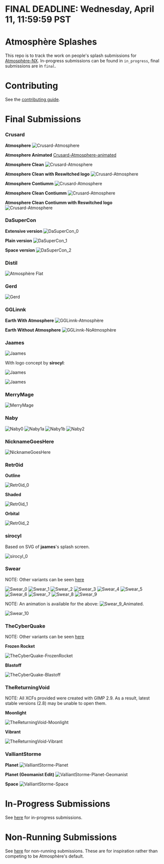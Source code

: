 
# FINAL DEADLINE: Wednesday, April 11, 11:59:59 PST

# Atmosphère Splashes

This repo is to track the work on people's splash submissions for [Atmosphère-NX](https://github.com/Atmosphere-NX/Atmosphere). In-progress submissions can be found in `in_progress`, final submissions are in `final`.

# Contributing

See the [contributing guide](CONTRIBUTING.md).

# Final Submissions

### Crusard

**Atmosphere**
![Crusard-Atmosphere](https://raw.githubusercontent.com/Adubbz/Atmosphere-Splashes/master/final/Crusard/Crusard_0.png)

**Atmosphere Animated**
[Crusard-Atmosphere-animated](https://raw.githubusercontent.com/Adubbz/Atmosphere-Splashes/master/final/Crusard/Crusard_0.mp4)

**Atmosphere Clean**
![Crusard-Atmosphere](https://raw.githubusercontent.com/Adubbz/Atmosphere-Splashes/master/final/Crusard/Crusard_1.png)

**Atmosphere Clean with Reswitched logo**
![Crusard-Atmosphere](https://raw.githubusercontent.com/Adubbz/Atmosphere-Splashes/master/final/Crusard/Crusard_2.png)

**Atmosphere Contiumm**
![Crusard-Atmosphere](https://raw.githubusercontent.com/Adubbz/Atmosphere-Splashes/master/final/Crusard/Crusard_3.png)

**Atmosphere Clean Contiumm**
![Crusard-Atmosphere](https://raw.githubusercontent.com/Adubbz/Atmosphere-Splashes/master/final/Crusard/Crusard_4.png)

**Atmosphere Clean Contiumm with Reswitched logo**
![Crusard-Atmosphere](https://raw.githubusercontent.com/Adubbz/Atmosphere-Splashes/master/final/Crusard/Crusard_5.png)

### DaSuperCon

**Extensive version**
![DaSuperCon_0](https://raw.githubusercontent.com/Adubbz/Atmosphere-Splashes/master/final/DaSuperCon_0.png)

**Plain version**
![DaSuperCon_1](https://raw.githubusercontent.com/Adubbz/Atmosphere-Splashes/master/final/DaSuperCon_1.png)

**Space version**
![DaSuperCon_2](https://raw.githubusercontent.com/Adubbz/Atmosphere-Splashes/master/final/DaSuperCon_2.png)

### Distil

![Atmosphère Flat](https://raw.githubusercontent.com/Distil62/Atmosphere-Splashes/master/final/Distil_0.png)

### Gerd

![Gerd](https://raw.githubusercontent.com/Adubbz/Atmosphere-Splashes/master/final/Gerd_0.png)

### GGLinnk

**Earth With Atmosphere**
![GGLinnk-Atmosphère](final/GGLinnk/rendus/atmos_rev5.1_atmos.png)

**Earth Without Atmosphere**
![GGLinnk-NoAtmosphère](final/GGLinnk/rendus/atmos_rev5.2_noatmos.png)

### Jaames

![Jaames](https://raw.githubusercontent.com/Adubbz/Atmosphere-Splashes/master/final/jaames_0.png)

With logo concept by **sirocyl**:

![Jaames](https://raw.githubusercontent.com/Adubbz/Atmosphere-Splashes/master/final/jaames_1.png)

![Jaames](https://raw.githubusercontent.com/Adubbz/Atmosphere-Splashes/master/final/jaames_2.png)

### MerryMage

![MerryMage](https://raw.githubusercontent.com/Adubbz/Atmosphere-Splashes/master/final/MerryMage_0.png)

### Naby

![Naby0](./final/Naby/Naby_0.png)
![Naby1a](./final/Naby/Naby_1a.png)
![Naby1b](./final/Naby/Naby_1b.png)
![Naby2](./final/Naby/Naby_2.png)

### NicknameGoesHere

![NicknameGoesHere](https://raw.githubusercontent.com/Adubbz/Atmosphere-Splashes/master/final/NicknameGoesHere_0.png)

### Retr0id

**Outline**

![Retr0id_0](https://raw.githubusercontent.com/Adubbz/Atmosphere-Splashes/master/final/Retr0id_0.png)

**Shaded**

![Retr0id_1](https://raw.githubusercontent.com/Adubbz/Atmosphere-Splashes/master/final/Retr0id_1.png)

**Orbital**

![Retr0id_2](https://raw.githubusercontent.com/Adubbz/Atmosphere-Splashes/master/final/Retr0id_2.png)

### sirocyl

Based on SVG of **jaames**'s splash screen.

![sirocyl_0](https://raw.githubusercontent.com/Adubbz/Atmosphere-Splashes/master/final/sirocyl_0.png)

### Swear

NOTE: Other variants can be seen [here](https://github.com/Adubbz/Atmosphere-Splashes/tree/master/final/Swear/README.md)

![Swear_0](https://raw.githubusercontent.com/Adubbz/Atmosphere-Splashes/master/final/Swear_0.png)
![Swear_1](https://raw.githubusercontent.com/Adubbz/Atmosphere-Splashes/master/final/Swear_1.png)
![Swear_2](https://raw.githubusercontent.com/Adubbz/Atmosphere-Splashes/master/final/Swear_2.png)
![Swear_3](https://raw.githubusercontent.com/Adubbz/Atmosphere-Splashes/master/final/Swear_3.png)
![Swear_4](https://raw.githubusercontent.com/Adubbz/Atmosphere-Splashes/master/final/Swear_4.png)
![Swear_5](https://raw.githubusercontent.com/Adubbz/Atmosphere-Splashes/master/final/Swear_5.png)
![Swear_6](https://raw.githubusercontent.com/Adubbz/Atmosphere-Splashes/master/final/Swear_6.png)
![Swear_7](https://raw.githubusercontent.com/Adubbz/Atmosphere-Splashes/master/final/Swear_7.png)
![Swear_8](https://raw.githubusercontent.com/Adubbz/Atmosphere-Splashes/master/final/Swear_8.png)
![Swear_9](https://raw.githubusercontent.com/Adubbz/Atmosphere-Splashes/master/final/Swear_9.png)

NOTE: An animation is available for the above:
![Swear_9_Animated](https://raw.githubusercontent.com/Adubbz/Atmosphere-Splashes/master/final/Swear/Swear_9-Animated.gif).

![Swear_10](https://raw.githubusercontent.com/Adubbz/Atmosphere-Splashes/master/final/Swear_10.png)

### TheCyberQuake

NOTE: Other variants can be seen [here](https://github.com/Adubbz/Atmosphere-Splashes/tree/master/final/TheCyberQuake/README.md)

**Frozen Rocket**

![TheCyberQuake-FrozenRocket](https://raw.githubusercontent.com/Adubbz/Atmosphere-Splashes/master/final/TheCyberQuake_3.png)

**Blastoff**

![TheCyberQuake-Blastoff](https://raw.githubusercontent.com/Adubbz/Atmosphere-Splashes/master/final/TheCyberQuake_4.png)


### TheReturningVoid

NOTE: All XCFs provided were created with GIMP 2.9. As a result, latest stable versions (2.8) may be unable to open them.

**Moonlight**

![TheReturningVoid-Moonlight](https://raw.githubusercontent.com/Adubbz/Atmosphere-Splashes/master/final/TheReturningVoid_0.png)

**Vibrant**

![TheReturningVoid-Vibrant](https://raw.githubusercontent.com/Adubbz/Atmosphere-Splashes/master/final/TheReturningVoid_1.png)

### ValliantStorme

**Planet**
![ValliantStorme-Planet](https://raw.githubusercontent.com/Adubbz/Atmosphere-Splashes/master/final/valliantstorme_0.png)

**Planet (Geomanist Edit)**
![ValliantStorme-Planet-Geomanist](https://raw.githubusercontent.com/Adubbz/Atmosphere-Splashes/master/final/valliantstorme_1.png)

**Space**
![ValliantStorme-Space](https://raw.githubusercontent.com/Adubbz/Atmosphere-Splashes/master/final/valliantstorme_2.png)


# In-Progress Submissions

See [here](https://github.com/Adubbz/Atmosphere-Splashes/tree/master/in_progress/Readme.md) for in-progress submissions.

# Non-Running Submissions

See [here](https://github.com/Adubbz/Atmosphere-Splashes/tree/master/non_running/Readme.md) for non-running submissions. These are for inspiration rather than competing to be Atmosphère's default.

